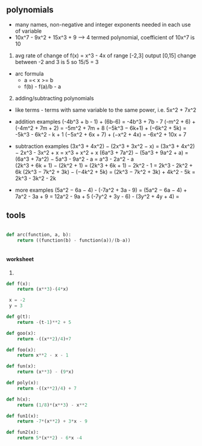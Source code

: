 
## polynomials
- many names, non-negative and integer exponents needed in each use of variable
- 10x^7 - 9x^2 + 15x^3 + 9 --> 4 termed polynomial, coefficient of 10x^7 is 10
1. avg rate of change of f(x) = x^3 - 4x of range [-2,3] output [0,15] change between -2 and 3 is 5 so 15/5 = 3
- arc formula 
    - a =< x >= b
    - f(b) - f(a)/b - a

2. adding/subtracting polynomials
- like terms - terms with same variable to the same power, i.e. 5x^2 + 7x^2

- addition examples
(-4b^3 + b - 1) + (6b-6) = -4b^3 + 7b - 7
(-m^2 + 6) + (-4m^2 + 7m + 2) = -5m^2 + 7m + 8
(−5k^3 − 6k+1) + (−6k^2 + 5k) = -5k^3 - 6k^2 - k + 1
(−5x^2 + 6x + 7) + (−x^2 + 4x) = -6x^2 + 10x + 7

- subtraction examples
(3x^3 + 4x^2) − (2x^3 + 3x^2 − x) = (3x^3 + 4x^2) − 2x^3 - 3x^2 + x = x^3 + x^2 + x
(6a^3 + 7a^2) − (5a^3 + 9a^2 + a) = (6a^3 + 7a^2) − 5a^3 - 9a^2 - a = a^3 - 2a^2 - a  
(2k^3 + 6k + 1) − (2k^2 + 1) = (2k^3 + 6k + 1) − 2k^2 - 1 = 2k^3 - 2k^2 + 6k 
(2k^3 − 7k^2 + 3k) − (−4k^2 + 5k) = (2k^3 − 7k^2 + 3k) + 4k^2 - 5k = 2k^3 - 3k^2 - 2k

- more examples
(5a^2 − 6a − 4) - (-7a^2 + 3a - 9) = (5a^2 − 6a − 4) + 7a^2 - 3a + 9 = 12a^2 - 9a + 5 
(-7y^2 + 3y - 6) - (3y^2 + 4y + 4) = 

## tools
``` python

def arc(function, a, b):
    return ((function(b) - function(a))/(b-a))

```

``` python

```

#### worksheet
1. 
``` python
def f(x):
    return (x**3)-(4*x)

 x = -2
 y = 3   
```

``` python
def g(t):
    return -(t-1)**2 + 5  
```

``` python
def goo(x):
    return -((x**2)/4)+7  
```

``` python
def foo(x):
    return x**2 - x - 1
```

``` python
def fun(x):
    return (x**3) - (9*x)
```

``` python
def poly(x):
    return -((x**2)/4) + 7
```

``` python
def h(x):
    return (1/8)*(x**3) - x**2
```


``` python
def fun1(x):
    return -7*(x**2) + 3*x - 9

def fun2(x):
    return 5*(x**2) - 6*x -4
```